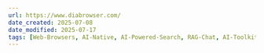 ```yaml
---
url: https://www.diabrowser.com/
date_created: 2025-07-08
date_modified: 2025-07-17
tags: [Web-Browsers, AI-Native, AI-Powered-Search, RAG-Chat, AI-Toolkit]
---
```

